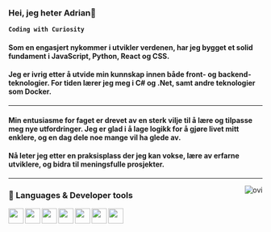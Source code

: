 ###  Hei, jeg heter Adrian👋

**`Coding with Curiosity`**
#### Som en engasjert nykommer i utvikler verdenen, har jeg bygget et solid fundament i JavaScript, Python, React og CSS. 
#### Jeg er ivrig etter å utvide min kunnskap innen både front- og backend-teknologier. For tiden lærer jeg meg i C# og .Net, samt andre teknologier som Docker. 
---
#### Min entusiasme for faget er drevet av en sterk vilje til å lære og tilpasse meg nye utfordringer. Jeg er glad i å lage logikk for å gjøre livet mitt enklere, og en dag dele noe mange vil ha glede av.
#### Nå leter jeg etter en praksisplass der jeg kan vokse, lære av erfarne utviklere, og bidra til meningsfulle prosjekter. 

---
<img align="right" src="https://github-readme-stats.vercel.app/api/top-langs?username=BigHugePotato&show_icons=true&locale=en&layout=compact&theme=chartreuse-dark" alt="ovi" />

### 🔭 Languages & Developer tools 
<img align="left" width="30px" src="https://cdn.jsdelivr.net/gh/devicons/devicon@latest/icons/c/c-original.svg" />
<img align="left" width="30px" src="https://cdn.jsdelivr.net/gh/devicons/devicon@latest/icons/python/python-original.svg" />
<img align="left" width="30px" src="https://cdn.jsdelivr.net/gh/devicons/devicon@latest/icons/html5/html5-original.svg" />
<img align="left" width="30px" src="https://cdn.jsdelivr.net/gh/devicons/devicon@latest/icons/css3/css3-original.svg" />
<img align="left" width="30px" src="https://cdn.jsdelivr.net/gh/devicons/devicon@latest/icons/javascript/javascript-original.svg" />
<img align="left" width="30px" src="https://cdn.jsdelivr.net/gh/devicons/devicon@latest/icons/react/react-original.svg" />

<img align="left" width="30px" src="https://cdn.jsdelivr.net/gh/devicons/devicon@latest/icons/figma/figma-original.svg" />





          


          
